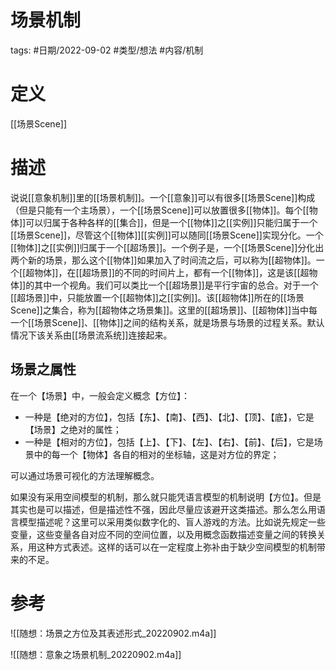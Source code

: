 # 场景机制

tags: #日期/2022-09-02 #类型/想法 #内容/机制  

# 定义

[[场景Scene]]


# 描述




说说[[意象机制]]里的[[场景机制]]。一个[[意象]]可以有很多[[场景Scene]]构成（但是只能有一个主场景），一个[[场景Scene]]可以放置很多[[物体]]。每个[[物体]]可以归属于各种各样的[[集合]]，但是一个[[物体]]之[[实例]]只能归属于一个[[场景Scene]]，尽管这个[[物体]][[实例]]可以随同[[场景Scene]]实现分化。一个[[物体]]之[[实例]]归属于一个[[超场景]]。一个例子是，一个[[场景Scene]]分化出两个新的场景，那么这个[[物体]]如果加入了时间流之后，可以称为[[超物体]]。一个[[超物体]]，在[[超场景]]的不同的时间片上，都有一个[[物体]]，这是该[[超物体]]的其中一个视角。我们可以类比一个[[超场景]]是平行宇宙的总合。对于一个[[超场景]]中，只能放置一个[[超物体]]之[[实例]]。该[[超物体]]所在的[[场景Scene]]之集合，称为[[超物体之场景集]]。这里的[[超场景]]、[[超物体]]当中每一个[[场景Scene]]、[[物体]]之间的结构关系，就是场景与场景的过程关系。默认情况下该关系由[[场景流系统]]连接起来。

## 场景之属性



在一个【场景】中，一般会定义概念【方位】：
- 一种是【绝对的方位】，包括【东】、【南】、【西】、【北】、【顶】、【底】，它是【场景】之绝对的属性；
- 一种是【相对的方位】，包括【上】、【下】、【左】、【右】、【前】、【后】，它是场景中的每一个【物体】各自的相对的坐标轴，这是对方位的界定；

可以通过场景可视化的方法理解概念。

如果没有采用空间模型的机制，那么就只能凭语言模型的机制说明【方位】。但是其实也是可以描述，但是描述性不强，因此尽量应该避开这类描述。那么怎么用语言模型描述呢？这里可以采用类似数字化的、盲人游戏的方法。比如说先规定一些变量，这些变量各自对应不同的空间位置，以及用概念函数描述变量之间的转换关系，用这种方式表述。这样的话可以在一定程度上弥补由于缺少空间模型的机制带来的不足。



# 参考





![[随想：场景之方位及其表述形式_20220902.m4a]]

![[随想：意象之场景机制_20220902.m4a]]